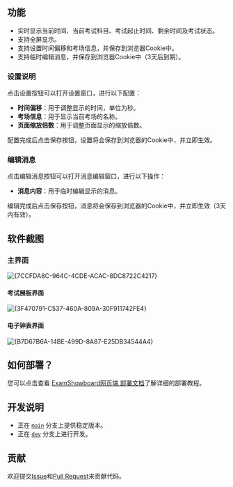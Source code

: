 ## 功能

- 实时显示当前时间、当前考试科目、考试起止时间、剩余时间及考试状态。
- 支持全屏显示。
- 支持设置时间偏移和考场信息，并保存到浏览器Cookie中。
- 支持临时编辑消息，并保存到浏览器Cookie中（3天后到期）。

### 设置说明

点击设置按钮可以打开设置窗口，进行以下配置：

- **时间偏移**：用于调整显示的时间，单位为秒。
- **考场信息**：用于显示当前考场的名称。
- **页面缩放倍数**：用于调整页面显示的缩放倍数。

配置完成后点击保存按钮，设置将会保存到浏览器的Cookie中，并立即生效。

### 编辑消息

点击编辑消息按钮可以打开消息编辑窗口，进行以下操作：

- **消息内容**：用于临时编辑显示的消息。

编辑完成后点击保存按钮，消息将会保存到浏览器的Cookie中，并立即生效（3天内有效）。

## 软件截图

### 主界面
![{7CCFDA8C-964C-4CDE-ACAC-8DC8722C4217}](https://github.com/user-attachments/assets/fe9bd451-deb1-4e5c-9eb5-48ff9aa4e155)

#### 考试展板界面
![{3F470791-C537-460A-809A-30F911742FE4}](https://github.com/user-attachments/assets/6a89dcfd-374a-46cf-9236-1323748caeca)

#### 电子钟表界面   
![{B7D67B6A-14BE-499D-8A87-E25DB34544A4}](https://github.com/user-attachments/assets/b01de8a3-d991-43f8-9225-16152543fb72)

## 如何部署？   
 您可以点击查看 [ExamShowboard网页端 部署文档](https://github.com/fhzit/ExamSchedule/wiki)了解详细的部署教程。   

## 开发说明

- 正在 [`main`](https://github.com/ExamAware/ExamSchedule/commits/master) 分支上提供稳定版本。
- 正在 [`dev`](https://github.com/ExamAware/ExamSchedule/commits/dev) 分支上进行开发。

## 贡献

欢迎提交[Issue](https://github.com/ExamAware/ExamSchedule/issues)和[Pull Request](https://github.com/ExamAware/ExamSchedule/pulls)来贡献代码。
